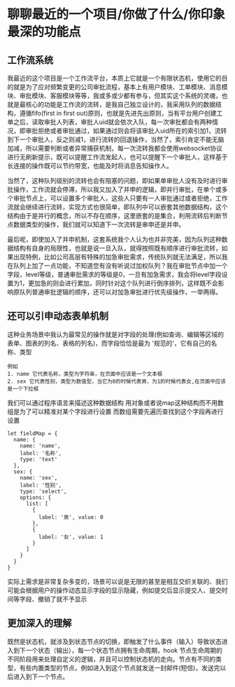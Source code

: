 # 聊聊最近的一个项目/你做了什么/你印象最深的功能点

## 工作流系统

我最近的这个项目是一个工作流平台，本质上它就是一个有限状态机，使用它的目的就是为了应对频繁变更的公司审批流程，基本上有用户模块、工单模块、消息模块、审批模块、客服模块等等，我或多或少都有参与，但其实这个系统的灵魂，也就是最核心的功能是工作流的流转，是我自己独立设计的，我采用队列的数据结构，遵循fifo(first in first out)原则，也就是先进先出原则，当有平台用户创建工单之后，读取审批人列表，审批人uid就会依次入队，每一次审批都会有两种情况，即审批拒绝或者审批通过，如果通过则会将该审批人uid所在的索引加1，流转到下一个审批人，反之则减1，进行流转的回退操作，当然了，索引肯定不能无脑加减，所以需要判断或者异常捕获机制，每一次流转我都会使用websocket协议进行无刷新提示，既可以提醒工作流发起人，也可以提醒下一个审批人，这样基于长连接的操作既可以节约带宽，也能及时将消息告知操作人。


当然了，这种队列级别的流转也会有阻塞的问题，即如果单审批人没有及时进行审批操作，工作流就会停滞，所以我又加入了并申的逻辑，即并行审批，在单个或多个审批节点上，可以设置多个审批人，这些人只要有一人审批通过或者拒绝，工作流就会继续进行流转，实现方式也很简单，即队列中可以嵌套其他数据结构，这个结构由于是并行的概念，所以不存在顺序，这里嵌套的是集合，利用流转后判断节点数据类型的操作，我们就可以知道下一次流转是串申还是并申。



最后呢，即使加入了并申机制，这套系统我个人认为也并非完美，因为队列这种数据结构有自身的局限性，也就是说一旦入队，就得按照既有顺序进行审批流转，如果出现特例，比如公司高层有特殊的加急审批需求，传统队列就无法满足，所以我在队列上加了一点功能，不知道您有没有听说过加权队列？我在审批节点中加一个字段，level等级，普通审批需求的等级是0，一旦有加急需求，我会将level字段设置为1，更加急的则会进行累加，同时针对这个队列进行倒序排列，这样既不会影响原队列普通审批逻辑的顺序，还可以对加急审批进行优先级操作，一举两得。

## 还可以引申动态表单机制

这种业务场景中我认为最常见的操作就是对字段的处理(例如查询、编辑等区域的表单、图表的列名、表格的列名)，而字段恰恰是最为 '规范的'，它有自己的名称、类型

```
例如
1. name 它代表名称，类型为字符串，在页面中应该是一个文本框
2. sex 它代表性别，类型为数值型，当它为0的时候代表男、为1的时候代表女,在页面中应该是一个下拉框
```

我们可以通过程序语言来描述这种数据结构
用对象或者说map这种结构而不用数组是为了可以精准对某个字段进行设置 而数组需要先遍历查找到这个字段再进行设置

```
let fieldMap = {
  name: {
    name: 'name',
    label: '名称',
    type: 'text'
  },
  sex: {
    name: 'sex',
    label: '性别',
    type: 'select',
    options: {
      list: [
        {
          label: '男', value: 0
        },
        {
          label: '女', value: 1
        }
      ]
    }
  }
}
```

实际上需求是非常复杂多变的，场景可以说是无限的甚至是相互交织关联的、我们可能会根据用户的操作动态显示字段的显示隐藏，例如提交后显示提交人、提交时间等字段、撤销了就不予显示

## 更加深入的理解

既然是状态机，就涉及到状态节点的切换，即触发了什么事件（输入）导致状态进入到下一个状态（输出），每一个状态节点拥有生命周期，hook 节点生命周期的不同阶段用来处理自定义的逻辑，并且可以控制状态机的走向。节点有不同的类型，有些内置类型的节点，例如进入到这个节点就发送一封邮件(短信)，发送完以后进入到下一个节点。